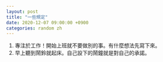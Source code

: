```yaml
---
layout: post
title: "一些規定"
date: 2020-12-07 09:00:00 +0900
categories: random zh
---
```


1. 專注於工作！開始上班就不要做別的事。有什麼想法先寫下來。
2. 早上聽到鬧鈴就起床。自己設下的鬧鐘就是對自己的承諾。